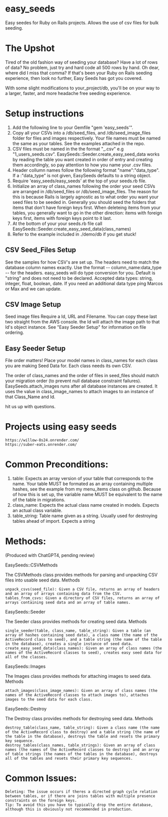 # easy_seeds
Easy seedes for Ruby on Rails projects. Allows the use of csv files for bulk seeding.


# The Upshot

Tired of the old fashion way of seeding your database? Have a lot of rows of data? No problem, just try and hard code all 500 rows by hand. Oh dear, where did I miss that comma? 
If that's been your Ruby on Rails seeding experience, then look no further, Easy Seeds has got you covered. 

With some slight modifications to your_project/db, you'll be on your way to a larger, faster, and more headache free seeding experience.

# Setup instructions

1. Add the following line to your Gemfile "gem 'easy_seeds'".
2. Copy all your CSVs into a /db/seed_files, and /db/seed_image_files folder for files and images respectively. Your file names must be named the same as your tables. See the examples attached in the repo.
3. CSV files must be named in the the format "<number>_<tablename plural>.csv" e.g "1_users_seeds.csv". EasySeeds::Seeder.create_easy_seed_data works by reading the table you want created in order of entry and creating them accordingly, so pay attention to how you name your .csv files.
4. Header collumn names follow the following format "name":"data_type". If a :"data_type" is not given, EasySeeds defaults to a string object.
5. Require 'easy_seeds/easy_seeds' at the top of your seeds.rb file.
6. Initialize an array of class_names following the order your seed CSVs are arranged in /db/seed_files or /db/seed_image_files. The reason for this is because Rails is largely agnostic as to what order you want your seed files to be seeded in. Generally you should seed the folders that items that don't have foreign keys first. When deleteing items from your tables, you generally want to go in the other direction: items with foreign keys first, items with foreign keys point to it last.
7. At the bottom of your your seeds.rb file call EasySeeds::Seeder.create_easy_seed_data(class_names)
8. Refer to the example included in ./demo/db if you get stuck!

## CSV Seed_Files Setup 

See the samples for how CSV's are set up. The headers need to match the database column names exactly. 
Use the format -- column_name:data_type -- for the headers. easy_seeds will do type conversion for you. Default is "string" and does not need to be declared. 
Accepted data types: string, integer, float, boolean, date. 
If you need an additional data type ping Marcos or Max and we can update. 

## CSV Image Setup

Seed image files Require a Id, URL and Filename. You can copy these last two straight from the AWS console.
the Id will attach the image path to that Id's object instance. See "Easy Seeder Setup" for information on file ordering. 

## Easy Seeder Setup 

File order matters!
Place your model names in class_names for each class you are making Seed Data for. Each class needs its own CSV. 

The order of class_names and the order of files in seed_files should match your migration order (to prevent null database constraint failures).
EasySeeds.attach_images runs after all database instances are created. It uses the value in class_image_names 
to attach images to an instance of that Class_Name and Id. 

hit us up with questions. 


# Projects using easy seeds
    
    https://willow-8s24.onrender.com/
    https://suber-eats.onrender.com/
    

# Common Preconditions:

1. table: Expects an array version of your table that corresponds to the name. 
    Your table MUST be formated as an array containing multiple hashes, see the example from my menu_items class on github.
    Because of how this is set up, the variable name MUST be equivalent to the name of the table in migrations.
2. class_name: Expects the actual class name created in models. Expects an actual class variable.
3. table_string: Table name given as a string. Usually used for destroying tables ahead of import. Expects a string

# Methods:

(Produced with ChatGPT4, pending review)

EasySeeds::CSVMethods

The CSVMethods class provides methods for parsing and unpacking CSV files into usable seed data.
Methods

    unpack_csvs(seed_file): Given a CSV file, returns an array of headers and an array of arrays containing data from the CSV.
    tables_from_csvs: Given a directory of CSV files, returns an array of arrays containing seed data and an array of table names.

EasySeeds::Seeder

The Seeder class provides methods for creating seed data.
Methods

    single_seeder(table, class_name, table_string): Given a table (an array of hashes containing seed data), a class name (the name of the ActiveRecord class to seed), and a table string (the name of the table in the database), creates a single instance of seed data.
    create_easy_seed_data(class_names): Given an array of class names (the names of the ActiveRecord classes to seed), creates easy seed data for all of the classes.

EasySeeds::Images

The Images class provides methods for attaching images to seed data.
Methods

    attach_images(class_image_names): Given an array of class names (the names of the ActiveRecord classes to attach images to), attaches images to the seed data for each class.

EasySeeds::Destroy

The Destroy class provides methods for destroying seed data.
Methods

    destroy_table(class_name, table_string): Given a class name (the name of the ActiveRecord class to destroy) and a table string (the name of the table in the database), destroys the table and resets the primary key sequence.
    destroy_tables(class_names, table_strings): Given an array of class names (the names of the ActiveRecord classes to destroy) and an array of table strings (the names of the tables in the database), destroys all of the tables and resets their primary key sequences.


# Common Issues:

    Deleting: The issue occurs if theres a directed graph cycle relation between tables, or if there are joins tables with multiple presence constraints on the foreign keys. 
    Tip: To avoid this you have to typically drop the entire database, although this is obviously not recommended in production.

